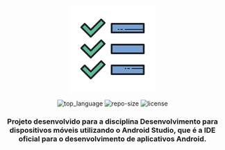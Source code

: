 <div align="center">

![img](.github/todolist.png)

![top_language] ![repo-size] ![license]

### Projeto desenvolvido para a disciplina Desenvolvimento para dispositivos móveis utilizando o Android Studio, que é a IDE oficial para o desenvolvimento de aplicativos Android.

</div>

<!-- Badges -->
[top_language]: https://img.shields.io/github/languages/top/iancmilan/todoapp?style=flat-square
[repo-size]: https://img.shields.io/github/repo-size/iancmilan/todoapp?style=flat-square
[license]: https://img.shields.io/github/license/iancmilan/proffy?style=flat-square
